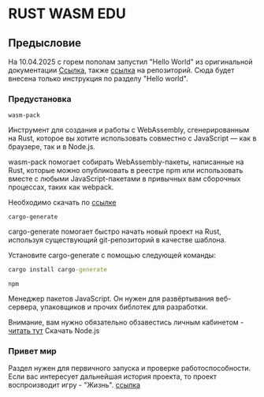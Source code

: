 # RUST WASM EDU

## Предысловие

На 10.04.2025 с горем пополам запустил "Hello World" из оригинальной документации
[Ссылка](https://rustwasm.github.io/docs/book/introduction.html), также [ссылка](https://github.com/rustwasm/book) на репозиторий. Сюда будет внесена
только инструкция по разделу "Hello world".

### Предустановка

```wasm-pack```

Инструмент для создания и работы с WebAssembly, сгенерированным на Rust, которое вы хотите использовать совместно с JavaScript — как в браузере, так и в Node.js.

wasm-pack помогает собирать WebAssembly-пакеты, написанные на Rust, которые можно опубликовать в реестре npm или использовать вместе с любыми JavaScript-пакетами в привычных вам сборочных процессах, таких как webpack.

Необходимо скачать по [ссылке](https://rustwasm.github.io/wasm-pack/installer/)

```cargo-generate```

cargo-generate помогает быстро начать новый проект на Rust, используя существующий git-репозиторий в качестве шаблона.

Установите cargo-generate с помощью следующей команды:

```cmd
cargo install cargo-generate
```

```npm```

Менеджер пакетов JavaScript. Он нужен для развёртывания веб-сервера, упаковщиков и прочих библотек для разработки.

Внимание, вам нужно обязательно обзавестись личным кабинетом - [читать тут](https://docs.npmjs.com/getting-started)
Скачать Node.js

### Привет мир

Раздел нужен для первичного запуска и проверке работоспособности. Если вас интересует дальнейшая история проекта, то проект воспроизводит игру - "Жизнь". [ссылка](https://ru.wikipedia.org/wiki/%D0%98%D0%B3%D1%80%D0%B0_%C2%AB%D0%96%D0%B8%D0%B7%D0%BD%D1%8C%C2%BB)
